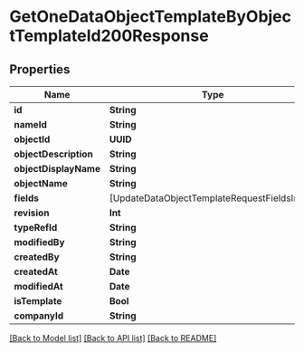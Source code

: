 # GetOneDataObjectTemplateByObjectTemplateId200Response

## Properties
Name | Type | Description | Notes
------------ | ------------- | ------------- | -------------
**id** | **String** |  | 
**nameId** | **String** |  | 
**objectId** | **UUID** |  | 
**objectDescription** | **String** |  | 
**objectDisplayName** | **String** |  | 
**objectName** | **String** |  | 
**fields** | [UpdateDataObjectTemplateRequestFieldsInner] |  | 
**revision** | **Int** |  | 
**typeRefId** | **String** |  | 
**modifiedBy** | **String** |  | 
**createdBy** | **String** |  | 
**createdAt** | **Date** |  | 
**modifiedAt** | **Date** |  | 
**isTemplate** | **Bool** |  | 
**companyId** | **String** |  | [optional] 

[[Back to Model list]](../README.md#documentation-for-models) [[Back to API list]](../README.md#documentation-for-api-endpoints) [[Back to README]](../README.md)


